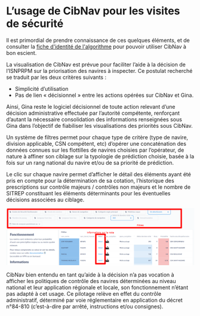 # L’usage de CibNav pour les visites de sécurité

Il est primordial de prendre connaissance de ces quelques éléments, et de 
consulter la [fiche d'identité de l'algorithme](https://multi-coop.gitlab.io/CIBNAV/fact_sheet.html) pour 
pouvoir utiliser CibNav à bon escient. 

La visualisation de CibNav est prévue pour faciliter l’aide à la décision de l’ISNPRPM sur la priorisation des navires à inspecter. Ce postulat recherché se traduit par les deux critères suivants :

- Simplicité d’utilisation
- Pas de lien « décisionnel » entre les actions opérées sur CibNav et Gina.

Ainsi, Gina reste le logiciel décisionnel de toute action relevant d’une décision administrative effectuée par 
l’autorité compétente,  renforçant d’autant la nécessaire consolidation des informations renseignées sous Gina 
dans l’objectif de fiabiliser les visualisations des priorités sous CibNav.

Un système de filtres permet pour chaque type de critère (type de navire, division applicable, CSN compétent, etc) 
d’opérer une concaténation des données connues sur les flottilles de navires choisies par l’opérateur, 
de nature à  affiner son ciblage sur la typologie de prédiction choisie, basée à la fois sur un rang national 
du navire et/ou de sa priorité de prédiction.

Le clic sur chaque navire permet d’afficher le détail des éléments ayant été pris en compte pour la
 détermination de sa cotation, l’historique des prescriptions sur contrôle majeurs / contrôles non majeurs 
 et le nombre de SITREP constituant les éléments déterminants pour les éventuelles décisions associées au ciblage.

![Impression d'écran CibNav](capture-cibnav.png)

CibNav bien entendu en tant qu’aide à la décision n’a pas vocation à afficher les politiques de contrôle des 
navires déterminées au niveau national et leur application régionale et locale, son fonctionnement n’étant pas 
adapté à cet usage. Ce pilotage relève en effet du contrôle administratif, déterminé par voie réglementaire en 
application du décret n°84-810 (c’est-à-dire par arrêté, instructions et/ou consignes).
